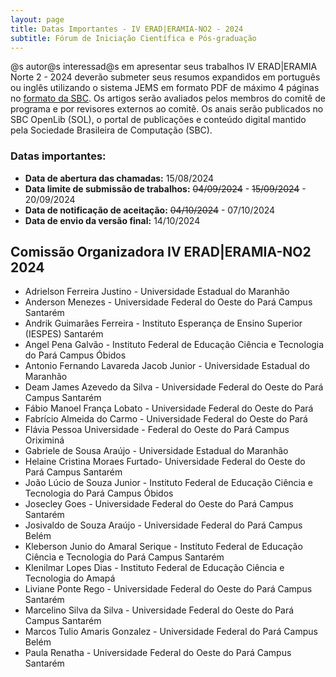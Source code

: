 ```yaml
---
layout: page
title: Datas Importantes - IV ERAD|ERAMIA-NO2 - 2024
subtitle: Fórum de Iniciação Científica e Pós-graduação
---
```



@s autor@s interessad@s em apresentar seus trabalhos IV ERAD\|ERAMIA Norte 2 - 2024 deverão submeter seus resumos expandidos em português ou inglês utilizando o sistema JEMS em formato PDF de máximo 4 páginas no [formato da SBC](https://www.sbc.org.br/wp-content/uploads/2024/07/modelosparapublicaodeartigos.zip). Os artigos serão avaliados pelos membros do comitê de programa e por revisores externos ao comitê. Os anais serão publicados no SBC OpenLib (SOL), o portal de publicações e conteúdo digital mantido pela Sociedade Brasileira de Computação (SBC).


### Datas importantes:

- **Data de abertura das chamadas:** 15/08/2024
- **Data limite de submissão de trabalhos:** <s>04/09/2024</s> - <s>15/09/2024</s> - 20/09/2024
- **Data de notificação de aceitação:** <s>04/10/2024</s> - 07/10/2024
- **Data de envio da versão final:**  14/10/2024
	

## Comissão Organizadora IV ERAD\|ERAMIA-NO2 2024  

* Adrielson Ferreira Justino - Universidade Estadual do Maranhão
* Anderson Menezes - Universidade Federal do Oeste do Pará Campus Santarém
* Andrik Guimarães Ferreira - Instituto Esperança de Ensino Superior (IESPES) Santarém
* Angel Pena Galvão - Instituto Federal de Educação Ciência e Tecnologia do Pará Campus Óbidos
* Antonio Fernando Lavareda Jacob Junior - Universidade Estadual do Maranhão
* Deam James Azevedo da Silva - Universidade Federal do Oeste do Pará Campus Santarém
* Fábio Manoel França Lobato - Universidade Federal do Oeste do Pará
* Fabrício Almeida do Carmo - Universidade Federal do Oeste do Pará
* Flávia Pessoa	Universidade - Federal do Oeste do Pará Campus Oriximiná
* Gabriele de Sousa Araújo - Universidade Estadual do Maranhão
* Helaine Cristina Moraes Furtado- Universidade Federal do Oeste do Pará Campus Santarém
* João Lúcio de Souza Junior - Instituto Federal de Educação Ciência e Tecnologia do Pará Campus Óbidos
* Josecley Goes - Universidade Federal do Oeste do Pará Campus Santarém
* Josivaldo de Souza Araújo - Universidade Federal do Pará Campus Belém
* Kleberson Junio do Amaral Serique - Instituto Federal de Educação Ciência e Tecnologia do Pará Campus Santarém
* Klenilmar Lopes Dias - Instituto Federal de Educação Ciência e Tecnologia do Amapá
* Liviane Ponte Rego - Universidade Federal do Oeste do Pará Campus Santarém
* Marcelino Silva da Silva - Universidade Federal do Oeste do Pará Campus Santarém
* Marcos Tulio Amaris Gonzalez - Universidade Federal do Pará Campus Belém
* Paula Renatha - Universidade Federal do Oeste do Pará Campus Santarém
